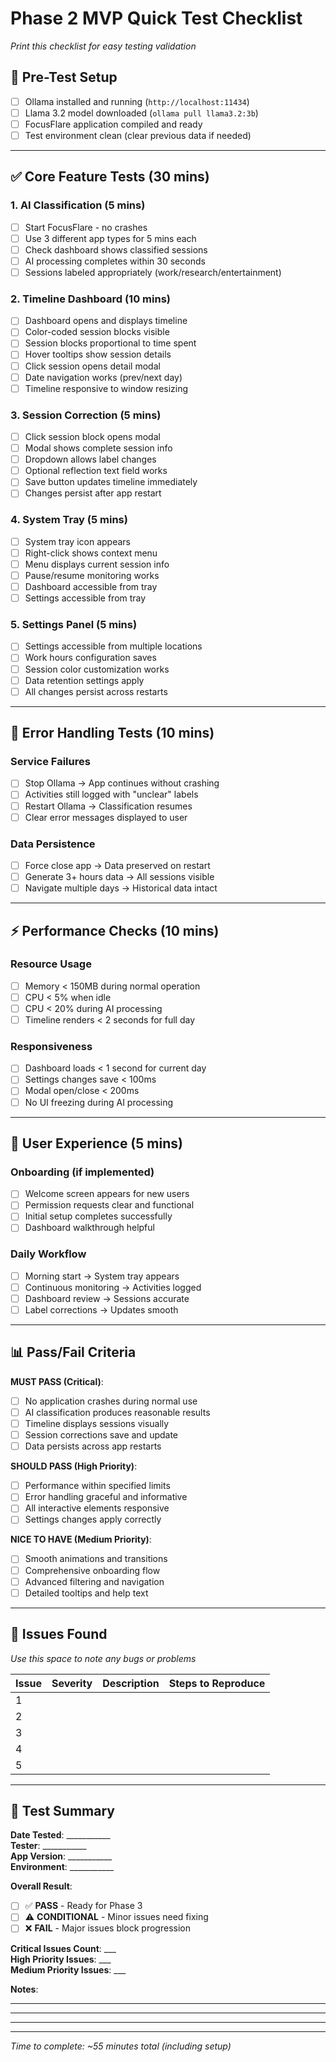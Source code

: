 # Phase 2 MVP Quick Test Checklist
*Print this checklist for easy testing validation*

## 🚀 Pre-Test Setup
- [ ] Ollama installed and running (`http://localhost:11434`)
- [ ] Llama 3.2 model downloaded (`ollama pull llama3.2:3b`)
- [ ] FocusFlare application compiled and ready
- [ ] Test environment clean (clear previous data if needed)

---

## ✅ Core Feature Tests (30 mins)

### **1. AI Classification** (5 mins)
- [ ] Start FocusFlare - no crashes
- [ ] Use 3 different app types for 5 mins each
- [ ] Check dashboard shows classified sessions
- [ ] AI processing completes within 30 seconds
- [ ] Sessions labeled appropriately (work/research/entertainment)

### **2. Timeline Dashboard** (10 mins)
- [ ] Dashboard opens and displays timeline
- [ ] Color-coded session blocks visible
- [ ] Session blocks proportional to time spent
- [ ] Hover tooltips show session details
- [ ] Click session opens detail modal
- [ ] Date navigation works (prev/next day)
- [ ] Timeline responsive to window resizing

### **3. Session Correction** (5 mins)
- [ ] Click session block opens modal
- [ ] Modal shows complete session info
- [ ] Dropdown allows label changes
- [ ] Optional reflection text field works
- [ ] Save button updates timeline immediately
- [ ] Changes persist after app restart

### **4. System Tray** (5 mins)
- [ ] System tray icon appears
- [ ] Right-click shows context menu
- [ ] Menu displays current session info
- [ ] Pause/resume monitoring works
- [ ] Dashboard accessible from tray
- [ ] Settings accessible from tray

### **5. Settings Panel** (5 mins)
- [ ] Settings accessible from multiple locations
- [ ] Work hours configuration saves
- [ ] Session color customization works
- [ ] Data retention settings apply
- [ ] All changes persist across restarts

---

## 🔧 Error Handling Tests (10 mins)

### **Service Failures**
- [ ] Stop Ollama → App continues without crashing
- [ ] Activities still logged with "unclear" labels
- [ ] Restart Ollama → Classification resumes
- [ ] Clear error messages displayed to user

### **Data Persistence**
- [ ] Force close app → Data preserved on restart
- [ ] Generate 3+ hours data → All sessions visible
- [ ] Navigate multiple days → Historical data intact

---

## ⚡ Performance Checks (10 mins)

### **Resource Usage**
- [ ] Memory < 150MB during normal operation
- [ ] CPU < 5% when idle
- [ ] CPU < 20% during AI processing
- [ ] Timeline renders < 2 seconds for full day

### **Responsiveness**
- [ ] Dashboard loads < 1 second for current day
- [ ] Settings changes save < 100ms
- [ ] Modal open/close < 200ms
- [ ] No UI freezing during AI processing

---

## 🎯 User Experience (5 mins)

### **Onboarding (if implemented)**
- [ ] Welcome screen appears for new users
- [ ] Permission requests clear and functional
- [ ] Initial setup completes successfully
- [ ] Dashboard walkthrough helpful

### **Daily Workflow**
- [ ] Morning start → System tray appears
- [ ] Continuous monitoring → Activities logged
- [ ] Dashboard review → Sessions accurate
- [ ] Label corrections → Updates smooth

---

## 📊 Pass/Fail Criteria

**MUST PASS (Critical)**:
- [ ] No application crashes during normal use
- [ ] AI classification produces reasonable results
- [ ] Timeline displays sessions visually
- [ ] Session corrections save and update
- [ ] Data persists across app restarts

**SHOULD PASS (High Priority)**:
- [ ] Performance within specified limits
- [ ] Error handling graceful and informative
- [ ] All interactive elements responsive
- [ ] Settings changes apply correctly

**NICE TO HAVE (Medium Priority)**:
- [ ] Smooth animations and transitions
- [ ] Comprehensive onboarding flow
- [ ] Advanced filtering and navigation
- [ ] Detailed tooltips and help text

---

## 🐛 Issues Found
*Use this space to note any bugs or problems*

| Issue | Severity | Description | Steps to Reproduce |
|-------|----------|-------------|-------------------|
| 1 |  |  |  |
| 2 |  |  |  |
| 3 |  |  |  |
| 4 |  |  |  |
| 5 |  |  |  |

---

## 📝 Test Summary

**Date Tested**: ___________  
**Tester**: ___________  
**App Version**: ___________  
**Environment**: ___________

**Overall Result**: 
- [ ] ✅ **PASS** - Ready for Phase 3
- [ ] ⚠️ **CONDITIONAL** - Minor issues need fixing
- [ ] ❌ **FAIL** - Major issues block progression

**Critical Issues Count**: ___  
**High Priority Issues**: ___  
**Medium Priority Issues**: ___

**Notes**:
_________________________________
_________________________________
_________________________________

---

*Time to complete: ~55 minutes total (including setup)* 